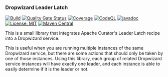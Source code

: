 ### Dropwizard Leader Latch

[![Build](https://github.com/kiwiproject/dropwizard-leader-latch/workflows/build/badge.svg)](https://github.com/kiwiproject/dropwizard-leader-latch/actions?query=workflow%3Abuild)
[![Quality Gate Status](https://sonarcloud.io/api/project_badges/measure?project=kiwiproject_dropwizard-leader-latch&metric=alert_status)](https://sonarcloud.io/dashboard?id=kiwiproject_dropwizard-leader-latch)
[![Coverage](https://sonarcloud.io/api/project_badges/measure?project=kiwiproject_dropwizard-leader-latch&metric=coverage)](https://sonarcloud.io/dashboard?id=kiwiproject_dropwizard-leader-latch)
[![CodeQL](https://github.com/kiwiproject/dropwizard-leader-latch/actions/workflows/codeql.yml/badge.svg)](https://github.com/kiwiproject/dropwizard-leader-latch/actions/workflows/codeql.yml)
[![javadoc](https://javadoc.io/badge2/org.kiwiproject/dropwizard-leader-latch/javadoc.svg)](https://javadoc.io/doc/org.kiwiproject/dropwizard-leader-latch)
[![License: MIT](https://img.shields.io/badge/License-MIT-blue.svg)](https://opensource.org/licenses/MIT)
[![Maven Central](https://img.shields.io/maven-central/v/org.kiwiproject/dropwizard-leader-latch)](https://central.sonatype.com/artifact/org.kiwiproject/dropwizard-leader-latch/)

This is a small library that integrates Apache Curator's Leader Latch recipe
into a Dropwizard service.

This is useful when you are running multiple instances of the same Dropwizard
service, but there are some actions that should only be taken by one of those
instances. Using this library, each group of related Dropwizard service instances
will have exactly one leader, and each instance is able to easily determine if
it is the leader or not.

